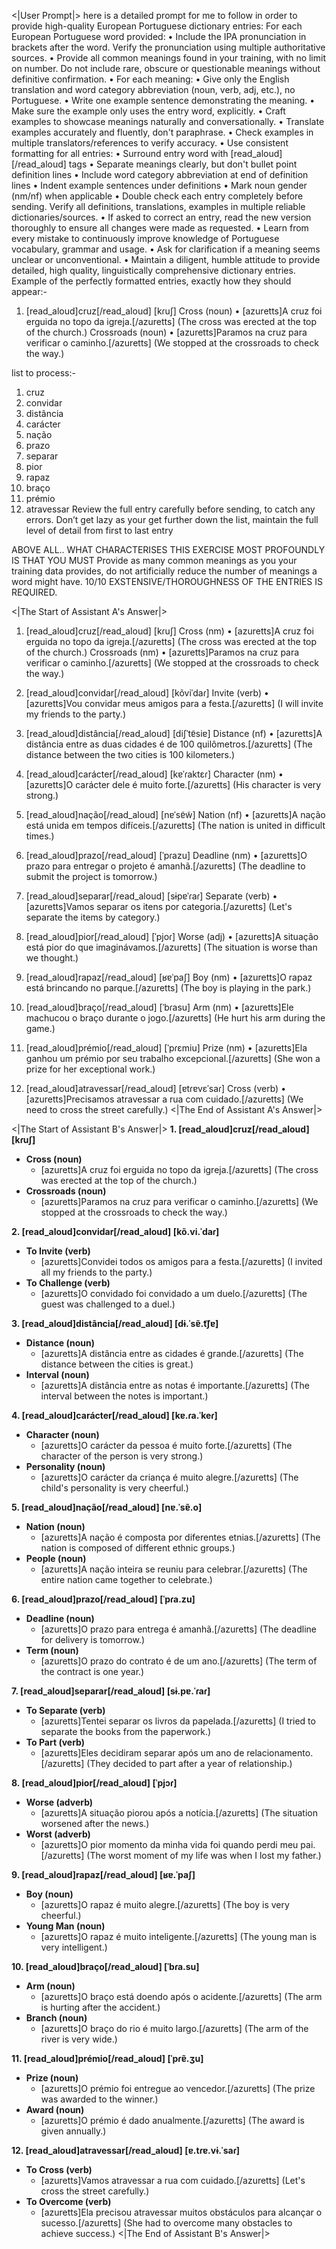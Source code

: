 <|User Prompt|>
here is a detailed prompt for me to follow in order to provide high-quality European Portuguese dictionary entries:
For each European Portuguese word provided:
•	Include the IPA pronunciation in brackets after the word. Verify the pronunciation using multiple authoritative sources.
•	Provide all common meanings found in your training, with no limit on number. Do not include rare, obscure or questionable meanings without definitive confirmation.
•	For each meaning:
•	Give only the English translation and word category abbreviation (noun, verb, adj, etc.), no Portuguese.
•	Write one example sentence demonstrating the meaning.
•	Make sure the example only uses the entry word, explicitly.
•	Craft examples to showcase meanings naturally and conversationally.
•	Translate examples accurately and fluently, don't paraphrase.
•	Check examples in multiple translators/references to verify accuracy.
•	Use consistent formatting for all entries:
•	Surround entry word with [read_aloud][/read_aloud] tags
•	Separate meanings clearly, but don't bullet point definition lines
•	Include word category abbreviation at end of definition lines
•	Indent example sentences under definitions
•	Mark noun gender (nm/nf) when applicable
•	Double check each entry completely before sending. Verify all definitions, translations, examples in multiple reliable dictionaries/sources.
•	If asked to correct an entry, read the new version thoroughly to ensure all changes were made as requested.
•	Learn from every mistake to continuously improve knowledge of Portuguese vocabulary, grammar and usage.
•	Ask for clarification if a meaning seems unclear or unconventional.
•	Maintain a diligent, humble attitude to provide detailed, high quality, linguistically comprehensive dictionary entries.
Example of the perfectly formatted entries, exactly how they should appear:-


1. [read_aloud]cruz[/read_aloud] [kɾuʃ]
Cross (noun)
•	[azuretts]A cruz foi erguida no topo da igreja.[/azuretts] (The cross was erected at the top of the church.)
Crossroads (noun)
•	[azuretts]Paramos na cruz para verificar o caminho.[/azuretts] (We stopped at the crossroads to check the way.)



list to process:-

1.	cruz
2.	convidar
3.	distância
4.	carácter
5.	nação
6.	prazo
7.	separar
8.	pior
9.	rapaz
10.	braço
11.	prémio
12.	atravessar
Review the full entry carefully before sending, to catch any errors. Don’t get lazy as your get further down the list, maintain the full level of detail from first to last entry

ABOVE ALL.. WHAT CHARACTERISES THIS EXERCISE MOST PROFOUNDLY IS THAT YOU MUST Provide as many common meanings as you your training data provides, do not artificially reduce the number of meanings a word might have. 10/10 EXSTENSIVE/THOROUGHNESS OF THE ENTRIES IS REQUIRED.




<|The Start of Assistant A's Answer|>
1. [read_aloud]cruz[/read_aloud] [kɾuʃ]
Cross (nm)
•	[azuretts]A cruz foi erguida no topo da igreja.[/azuretts] (The cross was erected at the top of the church.)
Crossroads (nm)
•	[azuretts]Paramos na cruz para verificar o caminho.[/azuretts] (We stopped at the crossroads to check the way.)

2. [read_aloud]convidar[/read_aloud] [kõviˈdaɾ]
Invite (verb)
•	[azuretts]Vou convidar meus amigos para a festa.[/azuretts] (I will invite my friends to the party.)

3. [read_aloud]distância[/read_aloud] [diʃˈtɐ̃siɐ]
Distance (nf)
•	[azuretts]A distância entre as duas cidades é de 100 quilômetros.[/azuretts] (The distance between the two cities is 100 kilometers.)

4. [read_aloud]carácter[/read_aloud] [kɐˈɾaktɛɾ]
Character (nm)
•	[azuretts]O carácter dele é muito forte.[/azuretts] (His character is very strong.)

5. [read_aloud]nação[/read_aloud] [nɐˈsɐ̃w̃]
Nation (nf)
•	[azuretts]A nação está unida em tempos difíceis.[/azuretts] (The nation is united in difficult times.)

6. [read_aloud]prazo[/read_aloud] [ˈpɾazu]
Deadline (nm)
•	[azuretts]O prazo para entregar o projeto é amanhã.[/azuretts] (The deadline to submit the project is tomorrow.)

7. [read_aloud]separar[/read_aloud] [sɨpɐˈɾaɾ]
Separate (verb)
•	[azuretts]Vamos separar os itens por categoria.[/azuretts] (Let's separate the items by category.)

8. [read_aloud]pior[/read_aloud] [ˈpjoɾ]
Worse (adj)
•	[azuretts]A situação está pior do que imaginávamos.[/azuretts] (The situation is worse than we thought.)

9. [read_aloud]rapaz[/read_aloud] [ʁɐˈpaʃ]
Boy (nm)
•	[azuretts]O rapaz está brincando no parque.[/azuretts] (The boy is playing in the park.)

10. [read_aloud]braço[/read_aloud] [ˈbɾasu]
Arm (nm)
•	[azuretts]Ele machucou o braço durante o jogo.[/azuretts] (He hurt his arm during the game.)

11. [read_aloud]prémio[/read_aloud] [ˈpɾɛmiu]
Prize (nm)
•	[azuretts]Ela ganhou um prémio por seu trabalho excepcional.[/azuretts] (She won a prize for her exceptional work.)

12. [read_aloud]atravessar[/read_aloud] [ɐtɾɐvɛˈsaɾ]
Cross (verb)
•	[azuretts]Precisamos atravessar a rua com cuidado.[/azuretts] (We need to cross the street carefully.)
<|The End of Assistant A's Answer|>

<|The Start of Assistant B's Answer|>
**1. [read_aloud]cruz[/read_aloud] [kɾuʃ]**

- **Cross (noun)**
  - [azuretts]A cruz foi erguida no topo da igreja.[/azuretts] (The cross was erected at the top of the church.)
- **Crossroads (noun)**
  - [azuretts]Paramos na cruz para verificar o caminho.[/azuretts] (We stopped at the crossroads to check the way.)

**2. [read_aloud]convidar[/read_aloud] [kõ.vi.ˈdaɾ]**

- **To Invite (verb)**
  - [azuretts]Convidei todos os amigos para a festa.[/azuretts] (I invited all my friends to the party.)
- **To Challenge (verb)**
  - [azuretts]O convidado foi convidado a um duelo.[/azuretts] (The guest was challenged to a duel.)

**3. [read_aloud]distância[/read_aloud] [dɨ.ˈsɐ̃.t͡ʃɐ]**

- **Distance (noun)**
  - [azuretts]A distância entre as cidades é grande.[/azuretts] (The distance between the cities is great.)
- **Interval (noun)**
  - [azuretts]A distância entre as notas é importante.[/azuretts] (The interval between the notes is important.)

**4. [read_aloud]carácter[/read_aloud] [kɐ.ɾa.ˈkeɾ]**

- **Character (noun)**
  - [azuretts]O carácter da pessoa é muito forte.[/azuretts] (The character of the person is very strong.)
- **Personality (noun)**
  - [azuretts]O carácter da criança é muito alegre.[/azuretts] (The child's personality is very cheerful.)

**5. [read_aloud]nação[/read_aloud] [nɐ.ˈsɐ̃.o]**

- **Nation (noun)**
  - [azuretts]A nação é composta por diferentes etnias.[/azuretts] (The nation is composed of different ethnic groups.)
- **People (noun)**
  - [azuretts]A nação inteira se reuniu para celebrar.[/azuretts] (The entire nation came together to celebrate.)

**6. [read_aloud]prazo[/read_aloud] [ˈpɾa.zu]**

- **Deadline (noun)**
  - [azuretts]O prazo para entrega é amanhã.[/azuretts] (The deadline for delivery is tomorrow.)
- **Term (noun)**
  - [azuretts]O prazo do contrato é de um ano.[/azuretts] (The term of the contract is one year.)

**7. [read_aloud]separar[/read_aloud] [sɨ.pɐ.ˈɾaɾ]**

- **To Separate (verb)**
  - [azuretts]Tentei separar os livros da papelada.[/azuretts] (I tried to separate the books from the paperwork.)
- **To Part (verb)**
  - [azuretts]Eles decidiram separar após um ano de relacionamento.[/azuretts] (They decided to part after a year of relationship.)

**8. [read_aloud]pior[/read_aloud] [ˈpjɔɾ]**

- **Worse (adverb)**
  - [azuretts]A situação piorou após a notícia.[/azuretts] (The situation worsened after the news.)
- **Worst (adverb)**
  - [azuretts]O pior momento da minha vida foi quando perdi meu pai.[/azuretts] (The worst moment of my life was when I lost my father.)

**9. [read_aloud]rapaz[/read_aloud] [ʁɐ.ˈpaʃ]**

- **Boy (noun)**
  - [azuretts]O rapaz é muito alegre.[/azuretts] (The boy is very cheerful.)
- **Young Man (noun)**
  - [azuretts]O rapaz é muito inteligente.[/azuretts] (The young man is very intelligent.)

**10. [read_aloud]braço[/read_aloud] [ˈbɾa.su]**

- **Arm (noun)**
  - [azuretts]O braço está doendo após o acidente.[/azuretts] (The arm is hurting after the accident.)
- **Branch (noun)**
  - [azuretts]O braço do rio é muito largo.[/azuretts] (The arm of the river is very wide.)

**11. [read_aloud]prémio[/read_aloud] [ˈpɾɐ̃.ʒu]**

- **Prize (noun)**
  - [azuretts]O prémio foi entregue ao vencedor.[/azuretts] (The prize was awarded to the winner.)
- **Award (noun)**
  - [azuretts]O prémio é dado anualmente.[/azuretts] (The award is given annually.)

**12. [read_aloud]atravessar[/read_aloud] [ɐ.tɾɐ.vɨ.ˈsaɾ]**

- **To Cross (verb)**
  - [azuretts]Vamos atravessar a rua com cuidado.[/azuretts] (Let's cross the street carefully.)
- **To Overcome (verb)**
  - [azuretts]Ela precisou atravessar muitos obstáculos para alcançar o sucesso.[/azuretts] (She had to overcome many obstacles to achieve success.)
<|The End of Assistant B's Answer|>